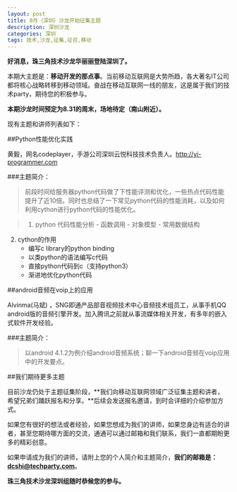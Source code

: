 ```yaml
---
layout: post
title: 8月（深圳）沙龙开始征集主题
description: 深圳沙龙
categories: 深圳
tags: 技术,沙龙,征集,征召,移动
---
```


**好消息，珠三角技术沙龙华丽丽登陆深圳了。**

本期大主题是：**移动开发的那点事**。当前移动互联网是大势所趋，各大著名IT公司都将核心战略转移到移动领域。奋战在移动互联网一线的朋友，这是属于我们的技术party，期待您的积极参与。

**本期沙龙时间预定为8.31的周末，场地待定（南山附近）。**

现有主题和讲师列表如下：

##Python性能优化实践

黄毅，网名codeplayer，手游公司深圳云悦科技技术负责人。<http://yi-programmer.com>

###主题简介：
>前段时间给服务器python代码做了下性能评测和优化，一些热点代码性能提升了近10倍。同时也总结了一下常见python代码的性能消耗，以及如何利用cython进行python代码的性能优化。

> 1. python 代码性能分析
	- 函数调用
	- 对象模型
	- 常用数据结构
2. cython的作用
	- 编写c library的python binding
	- 以类python的语法编写c代码
	- 直接python代码到c（支持python3）
	- 渐进地优化python代码

##android音频在voip上的应用

Alvinma(马斌) ，SNG即通产品部音视频技术中心音频技术组员工，从事手机QQ android版的音频引擎开发。加入腾讯之前就从事流媒体相关开发，有多年的嵌入式软件开发经验。

###主题简介：
> 以android 4.1.2为例介绍android音频系统；聊一下android音频在voip应用中的开发要点。 

##我们期待更多主题

目前沙龙仍处于主题征集阶段，**我们向移动互联网领域广泛征集主题和讲者，希望兄弟们踊跃报名和分享。**后续会发送报名邀请，到时会详细的介绍参加方式。

如果您有很好的想法或者经验，如果您想成为我们的讲师，如果您身边有适合的讲者，甚至您期待哪方面的交流，通通可以通过邮箱和我们联系，我们一直都期盼更多的精彩创意。

如果申请成为我们的讲师，请附上您的个人简介和主题简介，**我们的邮箱是：<dcshi@techparty.com>**。


**珠三角技术沙龙深圳组随时恭候您的参与。**

